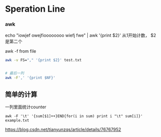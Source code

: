 # Speration Line

### awk

echo "iowjef owejfioooooooo wiefj fwe" | awk '{print $2}'
从1开始计数， $2 是第二个


awk -f
from file


``` bash
awk -v FS="," '{print $2}' test.txt


# 最后一列
awk -F',' '{print $NF}'

```


## 简单的计算

一列里面统计counter


```
awk -F '\t' '{sum[$1]++}END{for(i in sum) print i "\t" sum[i]}' example.txt
```

https://blog.csdn.net/tianyunzqs/article/details/76767952